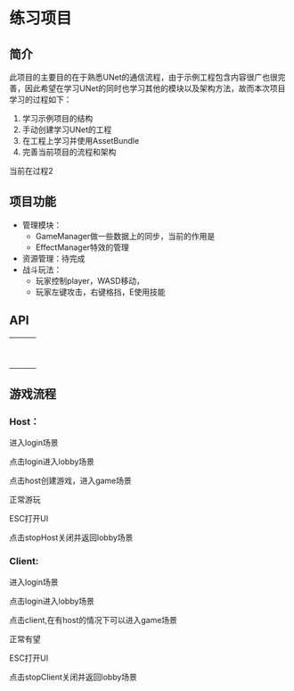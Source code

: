 # 练习项目

## 简介

此项目的主要目的在于熟悉UNet的通信流程，由于示例工程包含内容很广也很完善，因此希望在学习UNet的同时也学习其他的模块以及架构方法，故而本次项目学习的过程如下：

1. 学习示例项目的结构
2. 手动创建学习UNet的工程
3. 在工程上学习并使用AssetBundle
4. 完善当前项目的流程和架构

当前在过程2

## 项目功能

- 管理模块：
  - GameManager做一些数据上的同步，当前的作用是
  - EffectManager特效的管理
- 资源管理：待完成
- 战斗玩法：
  - 玩家控制player，WASD移动，
  - 玩家左键攻击，右键格挡，E使用技能

## API

|      |      |      |
| ---- | ---- | ---- |
|      |      |      |
|      |      |      |
|      |      |      |
|      |      |      |
|      |      |      |
|      |      |      |
|      |      |      |
|      |      |      |
|      |      |      |

## 游戏流程

### Host：

进入login场景

点击login进入lobby场景

点击host创建游戏，进入game场景

正常游玩

ESC打开UI

点击stopHost关闭并返回lobby场景

### Client:

进入login场景

点击login进入lobby场景

点击client,在有host的情况下可以进入game场景

正常有望

ESC打开UI

点击stopClient关闭并返回lobby场景

